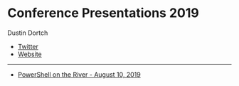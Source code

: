 # Conference Presentations 2019
Dustin Dortch

* [Twitter](https://twitter.com/Dus10)
* [Website](http://www.dustindortch.com)

---

* [PowerShell on the River - August 10, 2019](https://www.powershellchatt.com)
